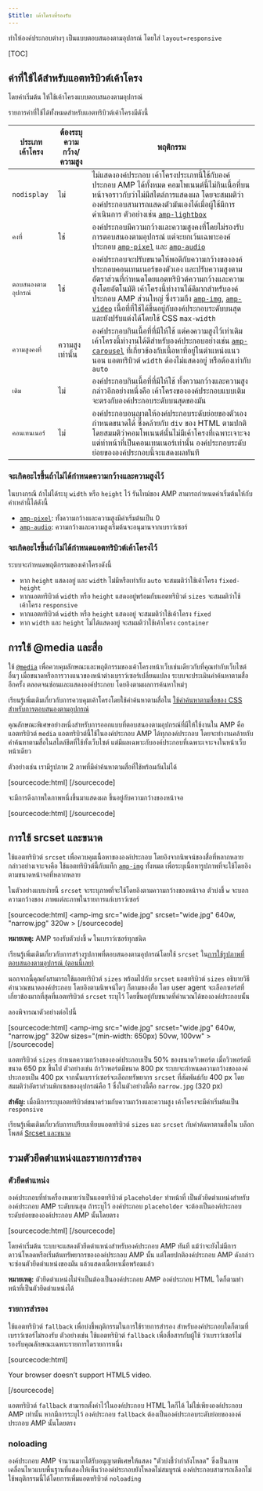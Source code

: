 ```yaml
---
$title: เค้าโครงที่รองรับ
---
```



ทำให้องค์ประกอบต่างๆ เป็นแบบตอบสนองตามอุปกรณ์
โดยใส่ `layout=responsive`

[TOC]

## ค่าที่ใช้ได้สำหรับแอตทริบิวต์เค้าโครง

โดยค่าเริ่มต้น
ให้ใช้เค้าโครงแบบตอบสนองตามอุปกรณ์

รายการค่าที่ใช้ได้ทั้งหมดสำหรับแอตทริบิวต์เค้าโครงมีดังนี้

<table>
  <thead>
    <tr>
      <th class="col-twenty" data-th="Layout type">ประเภทเค้าโครง</th>
      <th class="col-twenty" data-th="Width/height required">ต้องระบุความกว้าง/ความสูง</th>
      <th data-th="Behavior">พฤติกรรม</th>
    </tr>
  </thead>
  <tbody>
    <tr>
      <td class="col-twenty" data-th="Layout type"><code>nodisplay</code></td>
      <td class="col-twenty" data-th="Description">ไม่</td>
      <td data-th="Behavior">ไม่แสดงองค์ประกอบ เค้าโครงประเภทนี้ใช้กับองค์ประกอบ AMP ได้ทั้งหมด คอมโพเนนต์นี้ไม่กินเนื้อที่บนหน้าจอราวกับว่าไม่มีสไตล์การแสดงผล โดยจะสมมติว่าองค์ประกอบสามารถแสดงตัวมันเองได้เมื่อผู้ใช้มีการดำเนินการ ตัวอย่างเช่น <a href="/docs/reference/extended/amp-lightbox.html"><code>amp-lightbox</code></a></td>
    </tr>
    <tr>
      <td class="col-twenty" data-th="Layout type"><code>คงที่</code></td>
      <td class="col-twenty" data-th="Description">ใช่</td>
      <td data-th="Behavior">องค์ประกอบมีความกว้างและความสูงคงที่โดยไม่รองรับการตอบสนองตามอุปกรณ์ แต่จะยกเว้นเฉพาะองค์ประกอบ <a href="/docs/reference/amp-pixel.html"><code>amp-pixel</code></a> และ <a href="/docs/reference/extended/amp-audio.html"><code>amp-audio</code></a></td>
    </tr>
    <tr>
      <td class="col-twenty" data-th="Layout type"><code>ตอบสนองตามอุปกรณ์</code></td>
      <td class="col-twenty" data-th="Description">ใช่</td>
      <td data-th="Behavior">องค์ประกอบจะปรับขนาดให้พอดีกับความกว้างขององค์ประกอบคอนเทนเนอร์ของตัวเอง และปรับความสูงตามอัตราส่วนที่กำหนดโดยแอตทริบิวต์ความกว้างและความสูงโดยอัตโนมัติ เค้าโครงนี้ทำงานได้ดีมากสำหรับองค์ประกอบ AMP ส่วนใหญ่ ซึ่งรวมถึง <a href="/docs/reference/amp-img.html"><code>amp-img</code></a>, <a href="/docs/reference/amp-video.html"><code>amp-video</code></a> เนื้อที่ที่ใช้ได้ขึ้นอยู่กับองค์ประกอบระดับบนสุดและยังปรับแต่งได้โดยใช้ CSS <code>max-width</code></td>
    </tr>
    <tr>
      <td class="col-twenty" data-th="Layout type"><code>ความสูงคงที่</code></td>
      <td class="col-twenty" data-th="Description">ความสูงเท่านั้น</td>
      <td data-th="Behavior">องค์ประกอบกินเนื้อที่ที่มีให้ใช้ แต่คงความสูงไว้เท่าเดิม เค้าโครงนี้ทำงานได้ดีสำหรับองค์ประกอบอย่างเช่น <a href="/docs/reference/extended/amp-carousel.html"><code>amp-carousel</code></a> ที่เกี่ยวข้องกับเนื้อหาที่อยู่ในตำแหน่งแนวนอน แอตทริบิวต์ <code>width</code> ต้องไม่แสดงอยู่ หรือต้องเท่ากับ <code>auto</code></td>
    </tr>
    <tr>
      <td class="col-twenty" data-th="Layout type"><code>เติม</code></td>
      <td class="col-twenty" data-th="Description">ไม่</td>
      <td data-th="Behavior">องค์ประกอบกินเนื้อที่ที่มีให้ใช้ ทั้งความกว้างและความสูง กล่าวอีกอย่างหนึ่งคือ เค้าโครงขององค์ประกอบแบบเติมจะตรงกับองค์ประกอบระดับบนสุดของมัน</td>
    </tr>
    <tr>
      <td class="col-twenty" data-th="Layout type"><code>คอนเทนเนอร์</code></td>
      <td class="col-twenty" data-th="Description">ไม่</td>
      <td data-th="Behavior">องค์ประกอบอนุญาตให้องค์ประกอบระดับย่อยของตัวเองกำหนดขนาดได้ ซึ่งคล้ายกับ <code>div</code> ของ HTML ตามปกติ โดยสมมติว่าคอมโพเนนต์นั้นไม่มีเค้าโครงที่เฉพาะเจาะจงแต่ทำหน้าที่เป็นคอนเทนเนอร์เท่านั้น องค์ประกอบระดับย่อยขององค์ประกอบนี้จะแสดงผลทันที</td>
    </tr>
  </tbody>
</table>

### จะเกิดอะไรขึ้นถ้าไม่ได้กำหนดความกว้างและความสูงไว้

ในบางกรณี ถ้าไม่ได้ระบุ `width` หรือ `height` ไว้
รันไทม์ของ AMP สามารถกำหนดค่าเริ่มต้นให้กับค่าเหล่านี้ได้ดังนี้

* [`amp-pixel`](/docs/reference/amp-pixel.html): ทั้งความกว้างและความสูงมีค่าเริ่มต้นเป็น 0
* [`amp-audio`](/docs/reference/extended/amp-audio.html): ความกว้างและความสูงเริ่มต้นจะอนุมานจากเบราว์เซอร์

### จะเกิดอะไรขึ้นถ้าไม่ได้กำหนดแอตทริบิวต์เค้าโครงไว้

ระบบจะกำหนดพฤติกรรมของเค้าโครงดังนี้

* หาก `height` แสดงอยู่ และ `width` ไม่มีหรือเท่ากับ `auto` จะสมมติว่าใช้เค้าโครง `fixed-height`
* หากแอตทริบิวต์ `width` หรือ `height` แสดงอยู่พร้อมกับแอตทริบิวต์ `sizes` จะสมมติว่าใช้เค้าโครง `responsive`
* หากแอตทริบิวต์ `width` หรือ `height` แสดงอยู่ จะสมมติว่าใช้เค้าโครง `fixed`
* หาก `width` และ `height` ไม่ได้แสดงอยู่ จะสมมติว่าใช้เค้าโครง `container`

## การใช้ @media และสื่อ

ใช้ [`@media`](https://developer.mozilla.org/en-US/docs/Web/CSS/@media)
เพื่อควบคุมลักษณะและพฤติกรรมของเค้าโครงหน้าเว็บเช่นเดียวกับที่คุณทำกับเว็บไซต์อื่นๆ
เมื่อขนาดหรือการวางแนวของหน้าต่างเบราว์เซอร์เปลี่ยนแปลง
ระบบจะประเมินคำค้นหาตามสื่ออีกครั้ง ตลอดจนซ่อนและแสดงองค์ประกอบ
โดยอิงตามผลการค้นหาใหม่ๆ

เรียนรู้เพิ่มเติมเกี่ยวกับการควบคุมเค้าโครงโดยใช้คำค้นหาตามสื่อใน
[ใช้คำค้นหาตามสื่อของ CSS สำหรับการตอบสนองตามอุปกรณ์](https://developers.google.com/web/fundamentals/design-and-ui/responsive/fundamentals/use-media-queries?hl=en)

คุณลักษณะพิเศษอย่างหนึ่งสำหรับการออกแบบที่ตอบสนองตามอุปกรณ์ที่มีให้ใช้งานใน AMP คือแอตทริบิวต์ `media`
แอตทริบิวต์นี้ใช้ในองค์ประกอบ AMP ได้ทุกองค์ประกอบ
โดยจะทำงานคล้ายกับคำค้นหาตามสื่อในสไตล์ชีตที่ใช้ทั้งเว็บไซต์
แต่มีผลเฉพาะกับองค์ประกอบที่เฉพาะเจาะจงในหน้าเว็บหน้าเดียว

ตัวอย่างเช่น เรามีรูปภาพ 2 ภาพที่มีคำค้นหาตามสื่อที่ใช้พร้อมกันไม่ได้

[sourcecode:html]
<amp-img
    media="(min-width: 650px)"
    src="wide.jpg"
    width=466
    height=355
    layout="responsive" >
</amp-img>
[/sourcecode]

จะมีการดึงภาพใดภาพหนึ่งขึ้นมาแสดงผล ขึ้นอยู่กับความกว้างของหน้าจอ

[sourcecode:html]
<amp-img
    media="(max-width: 649px)"
    src="narrow.jpg"
    width=527
    height=193
    layout="responsive" >
</amp-img>
[/sourcecode]

## การใช้ srcset และขนาด

ใช้แอตทริบิวต์ `srcset` เพื่อควบคุมเนื้อหาขององค์ประกอบ
โดยอิงจากนิพจน์ของสื่อที่หลากหลาย
กล่าวอย่างเจาะจงคือ ใช้แอตทริบิวต์นี้กับแท็ก [`amp-img`](/docs/reference/amp-img.html) ทั้งหมด
เพื่อระบุเนื้อหารูปภาพที่จะใช้โดยอิงตามขนาดหน้าจอที่หลากหลาย

ในตัวอย่างแบบง่ายนี้
`srcset` จะระบุภาพที่จะใช้โดยอิงตามความกว้างของหน้าจอ
ตัวบ่งชี้ `w` จะบอกความกว้างของ
ภาพแต่ละภาพในรายการแก่เบราว์เซอร์

[sourcecode:html]
<amp-img
    src="wide.jpg"
    srcset="wide.jpg" 640w,
           "narrow.jpg" 320w >
</amp-img>
[/sourcecode]

**หมายเหตุ:** AMP รองรับตัวบ่งชี้ `w` ในเบราว์เซอร์ทุกชนิด

เรียนรู้เพิ่มเติมเกี่ยวกับการสร้างรูปภาพที่ตอบสนองตามอุปกรณ์โดยใช้ `srcset`
ใน[การใช้รูปภาพที่ตอบสนองตามอุปกรณ์ (ตอนนี้เลย)](http://alistapart.com/article/using-responsive-images-now)

นอกจากนี้คุณยังสามารถใช้แอตทริบิวต์ `sizes` พร้อมไปกับ `srcset`
แอตทริบิวต์ `sizes` อธิบายวิธีคำนวณขนาดองค์ประกอบ
โดยอิงตามนิพจน์ใดๆ ก็ตามของสื่อ
โดย user agent จะเลือกซอร์สที่เกี่ยวข้องมากที่สุดที่แอตทริบิวต์ `srcset` ระบุไว้
โดยขึ้นอยู่กับขนาดที่คำนวณได้ขององค์ประกอบนั้น

ลองพิจารณาตัวอย่างต่อไปนี้

[sourcecode:html]
<amp-img
    src="wide.jpg"
    srcset="wide.jpg" 640w,
           "narrow.jpg" 320w
    sizes="(min-width: 650px) 50vw, 100vw" >
</amp-img>
[/sourcecode]

แอตทริบิวต์ `sizes` กำหนดความกว้างขององค์ประกอบเป็น 50% ของขนาดวิวพอร์ต เมื่อวิวพอร์ตมีขนาด 650 px ขึ้นไป
ตัวอย่างเช่น ถ้าวิวพอร์ตมีขนาด 800 px
ระบบจะกำหนดความกว้างขององค์ประกอบเป็น 400 px
จากนั้นเบราว์เซอร์จะเลือกทรัพยากร `srcset` ที่สัมพันธ์กับ 400 px
โดยสมมติว่าอัตราส่วนพิกเซลของอุปกรณ์คือ 1
ซึ่งในตัวอย่างนี้คือ `narrow.jpg` (320 px)

**สำคัญ:** เมื่อมีการระบุแอตทริบิวต์ขนาดร่วมกับความกว้างและความสูง
เค้าโครงจะมีค่าเริ่มต้นเป็น `responsive`

เรียนรู้เพิ่มเติมเกี่ยวกับการเปรียบเทียบแอตทริบิวต์ `sizes` และ `srcset`
กับคำค้นหาตามสื่อใน
บล็อกโพสต์ [Srcset และขนาด](https://ericportis.com/posts/2014/srcset-sizes/)

## รวมตัวยึดตำแหน่งและรายการสำรอง

### ตัวยึดตำแหน่ง

องค์ประกอบที่ทำเครื่องหมายว่าเป็นแอตทริบิวต์ `placeholder` ทำหน้าที่
เป็นตัวยึดตำแหน่งสำหรับองค์ประกอบ AMP ระดับบนสุด
ถ้าระบุไว้ องค์ประกอบ `placeholder` จะต้องเป็นองค์ประกอบระดับย่อยขององค์ประกอบ AMP นั้นโดยตรง

[sourcecode:html]
<amp-anim src="animated.gif" width=466 height=355 layout="responsive" >
    <amp-img placeholder src="preview.png" layout="fill"></amp-img>
</amp-anim>
[/sourcecode]

โดยค่าเริ่มต้น ระบบจะแสดงตัวยึดตำแหน่งสำหรับองค์ประกอบ AMP ทันที
แม้ว่าจะยังไม่มีการดาวน์โหลดหรือเริ่มต้นทรัพยากรขององค์ประกอบ AMP นั้น
แต่โดยปกติองค์ประกอบ AMP ดังกล่าวจะซ่อนตัวยึดตำแหน่งของมัน แล้วแสดงเนื้อหาเมื่อพร้อมแล้ว

**หมายเหตุ:** ตัวยึดตำแหน่งไม่จำเป็นต้องเป็นองค์ประกอบ AMP
องค์ประกอบ HTML ใดก็ตามทำหน้าที่เป็นตัวยึดตำแหน่งได้

### รายการสำรอง

ใช้แอตทริบิวต์ `fallback` เพื่อบ่งชี้พฤติกรรมในการใช้รายการสำรอง
สำหรับองค์ประกอบใดก็ตามที่เบราว์เซอร์ไม่รองรับ
ตัวอย่างเช่น ใช้แอตทริบิวต์ `fallback` เพื่อสื่อสารกับผู้ใช้
ว่าเบราว์เซอร์ไม่รองรับคุณลักษณะเฉพาะรายการใดรายการหนึ่ง

[sourcecode:html]
<amp-video width=400 height=300 src="https://yourhost.com/videos/myvideo.mp4"
    poster="myvideo-poster.jpg" >
  <div fallback>
        <p>Your browser doesn’t support HTML5 video.</p>
  </div>
</amp-video>
[/sourcecode]

แอตทริบิวต์ `fallback` สามารถตั้งค่าไว้ในองค์ประกอบ HTML ใดก็ได้ ไม่ใช่เพียงองค์ประกอบ AMP เท่านั้น
หากมีการระบุไว้ องค์ประกอบ `fallback` ต้องเป็นองค์ประกอบระดับย่อยขององค์ประกอบ AMP นั้นโดยตรง

### noloading

องค์ประกอบ AMP จำนวนมากได้รับอนุญาตพิเศษให้แสดง "ตัวบ่งชี้ว่ากำลังโหลด"
ซึ่งเป็นภาพเคลื่อนไหวแบบพื้นฐานที่แสดงให้เห็นว่าองค์ประกอบยังโหลดไม่สมบูรณ์
องค์ประกอบสามารถเลือกไม่ใช้พฤติกรรมนี้ได้โดยการเพิ่มแอตทริบิวต์ `noloading`
